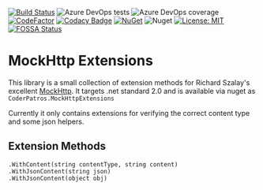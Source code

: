 [![Build Status](https://dev.azure.com/coderpatros/OpenSource/_apis/build/status/CoderPatros.MockHttpExtensions?branchName=master)](https://dev.azure.com/coderpatros/OpenSource/_build/latest?definitionId=16&branchName=master)
![Azure DevOps tests](https://img.shields.io/azure-devops/tests/coderpatros/OpenSource/16.svg)
![Azure DevOps coverage](https://img.shields.io/azure-devops/coverage/coderpatros/OpenSource/16.svg)
[![CodeFactor](https://www.codefactor.io/repository/github/coderpatros/dotnet-mockhttp-extensions/badge)](https://www.codefactor.io/repository/github/coderpatros/dotnet-mockhttp-extensions)
[![Codacy Badge](https://api.codacy.com/project/badge/Grade/152d264f1e2f490c898b7dde0a5c7956)](https://www.codacy.com/manual/coderpatros/dotnet-mockhttp-extensions?utm_source=github.com&amp;utm_medium=referral&amp;utm_content=coderpatros/dotnet-mockhttp-extensions&amp;utm_campaign=Badge_Grade)
[![NuGet](https://img.shields.io/nuget/v/CoderPatros.MockHttpExtensions.svg?style=flat-square)](https://www.nuget.org/packages/CoderPatros.MockHttpExtensions/)
![Nuget](https://img.shields.io/nuget/dt/CoderPatros.MockHttpExtensions.svg)
[![License: MIT](https://img.shields.io/badge/License-MIT-yellow.svg)](https://opensource.org/licenses/MIT)
[![FOSSA Status](https://app.fossa.io/api/projects/git%2Bgithub.com%2Fcoderpatros%2Fdotnet-mockhttp-extensions.svg?type=shield)](https://app.fossa.io/projects/git%2Bgithub.com%2Fcoderpatros%2Fdotnet-mockhttp-extensions?ref=badge_shield)

# MockHttp Extensions

This library is a small collection of extension methods for Richard Szalay's
excellent [MockHttp](https://github.com/richardszalay/mockhttp). It targets
.net standard 2.0 and is
available via nuget as `CoderPatros.MockHttpExtensions`

Currently it only contains extensions for verifying the correct content type
and some json helpers.

## Extension Methods

    .WithContent(string contentType, string content)
    .WithJsonContent(string json)
    .WithJsonContent(object obj)
